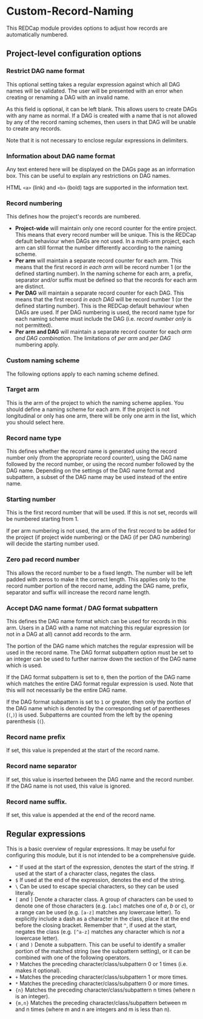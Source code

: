 # Custom-Record-Naming

This REDCap module provides options to adjust how records are automatically numbered.


## Project-level configuration options

### Restrict DAG name format
This optional setting takes a regular expression against which all DAG names will be validated.
The user will be presented with an error when creating or renaming a DAG with an invalid name.

As this field is optional, it can be left blank. This allows users to create DAGs with any name as
normal. If a DAG is created with a name that is not allowed by any of the record naming schemes,
then users in that DAG will be unable to create any records.

Note that it is not necessary to enclose regular expressions in delimiters.

### Information about DAG name format
Any text entered here will be displayed on the DAGs page as an information box. This can be useful
to explain any restrictions on DAG names.

HTML `<a>` (link) and `<b>` (bold) tags are supported in the information text.

### Record numbering
This defines how the project's records are numbered.

* **Project-wide** will maintain only one record counter for the entire project. This means that
  every record number will be unique. This is the REDCap default behaviour when DAGs are not used.
  In a multi-arm project, each arm can still format the number differently according to the naming
  scheme.
* **Per arm** will maintain a separate record counter for each arm. This means that the first record
  *in each arm* will be record number 1 (or the defined starting number). In the naming scheme for
  each arm, a prefix, separator and/or suffix must be defined so that the records for each arm are
  distinct.
* **Per DAG** will maintain a separate record counter for each DAG. This means that the first record
  *in each DAG* will be record number 1 (or the defined starting number). This is the REDCap default
  behaviour when DAGs are used. If per DAG numbering is used, the record name type for each naming
  scheme must include the DAG (i.e. *record number only* is not permitted).
* **Per arm and DAG** will maintain a separate record counter for each *arm and DAG combination*.
  The limitations of *per arm* and *per DAG* numbering apply.

### Custom naming scheme
The following options apply to each naming scheme defined.

### Target arm
This is the arm of the project to which the naming scheme applies. You should define a naming scheme
for each arm. If the project is not longitudinal or only has one arm, there will be only one arm in
the list, which you should select here.

### Record name type
This defines whether the record name is generated using the record number only (from the appropriate
record counter), using the DAG name followed by the record number, or using the record number
followed by the DAG name. Depending on the settings of the DAG name format and subpattern, a subset
of the DAG name may be used instead of the entire name.

### Starting number
This is the first record number that will be used. If this is not set, records will be numbered
starting from 1.

If per arm numbering is not used, the arm of the first record to be added for the project (if
project wide numbering) or the DAG (if per DAG numbering) will decide the starting number used.

### Zero pad record number
This allows the record number to be a fixed length. The number will be left padded with zeros to
make it the correct length. This applies only to the record number portion of the record name,
adding the DAG name, prefix, separator and suffix will increase the record name length.

### Accept DAG name format / DAG format subpattern
This defines the DAG name format which can be used for records in this arm. Users in a DAG with a
name not matching this regular expression (or not in a DAG at all) cannot add records to the arm.

The portion of the DAG name which matches the regular expression will be used in the record name.
The DAG format subpattern option must be set to an integer can be used to further narrow down the
section of the DAG name which is used.

If the DAG format subpattern is set to `0`, then the portion of the DAG name which matches the
entire DAG format regular expression is used. Note that this will not necessarily be the entire
DAG name.

If the DAG format subpattern is set to `1` or greater, then only the portion of the DAG name which
is denoted by the corresponding set of parentheses (`(`,`)`) is used. Subpatterns are counted from
the left by the opening parenthesis (`(`).

### Record name prefix
If set, this value is prepended at the start of the record name.

### Record name separator
If set, this value is inserted between the DAG name and the record number. If the DAG name is not
used, this value is ignored.

### Record name suffix.
If set, this value is appended at the end of the record name.


## Regular expressions
This is a basic overview of regular expressions. It may be useful for configuring this module, but
it is not intended to be a comprehensive guide.

* `^` If used at the start of the expression, denotes the start of the string. If used at the start
  of a character class, negates the class.
* `$` If used at the end of the expression, denotes the end of the string.
* `\` Can be used to escape special characters, so they can be used literally.
* `[` and `]` Denote a character class. A group of characters can be used to denote one of those
  characters (e.g. `[abc]` matches one of *a*, *b* or *c*), or a range can be used (e.g. `[a-z]`
  matches any lowercase letter). To explicitly include a dash as a character in the class, place it
  at the end before the closing bracket. Remember that `^`, if used at the start, negates the class
  (e.g. `[^a-z]` matches any character which is *not* a lowercase letter).
* `(` and `)` Denote a subpattern. This can be useful to identify a smaller portion of the matched
  string (see the subpattern setting), or it can be combined with one of the following operators.
* `?` Matches the preceding character/class/subpattern 0 or 1 times (i.e. makes it optional).
* `+` Matches the preceding character/class/subpattern 1 or more times.
* `*` Matches the preceding character/class/subpattern 0 or more times.
* `{n}` Matches the preceding character/class/subpattern n times (where n is an integer).
* `{m,n}` Matches the preceding character/class/subpattern between m and n times (where m and n are
  integers and m is less than n).


